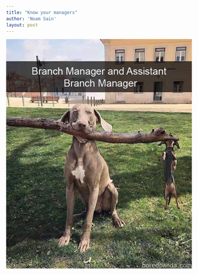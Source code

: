 ```yaml
---
title: "Know your managers"
author: 'Noam Sain'
layout: post
---
```


![Know your managers](/assets/2019/2019-02-managers.jpg "Know your managers")
